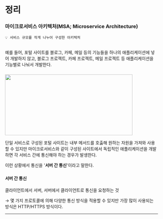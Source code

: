 # 정리
### 마이크로서비스 아키텍처(MSA; Microservice Architecture)
``` 
💡 서비스 규모를 작게 나누어 구성한 아키텍처 
```

<br>
예를 들어, 포털 사이트를 블로그, 카페, 메일 등의 기능들을 하나의 애플리케이션에 넣어 개발하지 않고, 블로그 프로젝트, 카페 프로젝트, 메일 프로젝트 등 애플리케이션을 기능별로 나눠서 개발한다.   

###

<img src="https://user-images.githubusercontent.com/72512101/209678344-37ef2304-d216-45ca-94b7-fd9ca0823399.png" width="420" height="200">

단일 서비스로 구성된 포털 사이트는 내부 메서드를 호춣해 원하는 자원을 가져와 사용할 수 있지만
마이크로서비스와 같이 구성된 사이트에서 독립적인 애플리케이션을 개발하면 각 서비스 간에 통신해야 하는 경우가 발생한다. 

이런 상황에서 통신을 '**서버 간 통신**'이라고 말한다.      

###

#### 서버 간 통신
클라이언트에서 서버, 서버에서 클라이언트로 통신을 요청하는 것

→ 몇 가지 프로토콜에 의해 다양한 통신 방식을 적용할 수 있지만 가장 많이 사용되는 방식은 HTTP/HTTPS 방식이다.

<hr>

